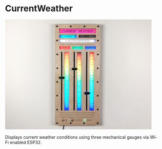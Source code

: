 # CurrentWeather
 
<img src="https://github.com/reubenstr/CurrentWeather/blob/master/images/current-weather-front.jpg" width="480">

Displays current weather conditions using three mechanical gauges via Wi-Fi enabled ESP32.
